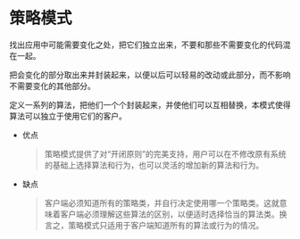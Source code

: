 # 策略模式
找出应用中可能需要变化之处，把它们独立出来，不要和那些不需要变化的代码混在一起。  

把会变化的部分取出来并封装起来，以便以后可以轻易的改动或此部分，而不影响不需要变化的其他部分。  

定义一系列的算法，把他们一个个封装起来，并使他们可以互相替换，本模式使得算法可以独立于使用它们的客户。  

* 优点
  > 策略模式提供了对“开闭原则”的完美支持，用户可以在不修改原有系统的基础上选择算法和行为，也可以灵活的增加新的算法和行为。  

* 缺点
  > 客户端必须知道所有的策略类，并自行决定使用哪一个策略类。这就意味着客户端必须理解这些算法的区别，以便适时选择恰当的算法类。换言之，策略模式只适用于客户端知道所有的算法或行为的情况。 
